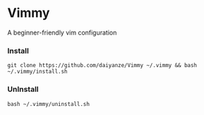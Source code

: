 # Vimmy
A beginner-friendly vim configuration

### Install
```
git clone https://github.com/daiyanze/Vimmy ~/.vimmy && bash ~/.vimmy/install.sh
```

### UnInstall
```
bash ~/.vimmy/uninstall.sh
```
